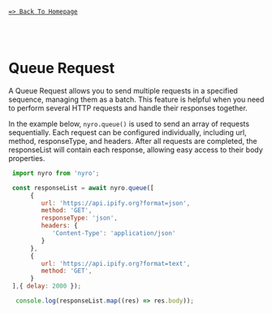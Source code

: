 [`=> Back To Homepage`](../readme.md)

<br>
<br>

# Queue Request

A Queue Request allows you to send multiple requests in a specified sequence, managing them as a batch. This feature is helpful when you need to perform several HTTP requests and handle their responses together.

In the example below, `nyro.queue()` is used to send an array of requests sequentially. Each request can be configured individually, including url, method, responseType, and headers. After all requests are completed, the responseList will contain each response, allowing easy access to their body properties.

```js
 import nyro from 'nyro';

 const responseList = await nyro.queue([
      {
         url: 'https://api.ipify.org?format=json',
         method: 'GET',
         responseType: 'json',
         headers: {
            'Content-Type': 'application/json'
         }
      },
      {
         url: 'https://api.ipify.org?format=text',
         method: 'GET',
      }
 ],{ delay: 2000 });

  console.log(responseList.map((res) => res.body));
```